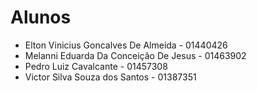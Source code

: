 # Alunos

* Elton Vinicius Goncalves De Almeida - 01440426
* Melanni Eduarda Da Conceição De Jesus - 01463902
* Pedro Luiz Cavalcante - 01457308
* Victor Silva Souza dos Santos - 01387351
